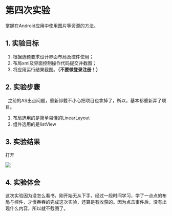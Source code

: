 # 第四次实验   
掌握在Android应用中使用图片等资源的方法。  
## 1. 实验目标  
1. 根据选题要求设计界面布局及控件使用；
2. 布局xml及界面控制操作代码提交并截图；
3. 将应用运行结果截图。**（不要做登录注册！）**  

## 2. 实验步骤  
 
之前的AS出点问题，重新卸载不小心把项目也拿掉了，所以，基本都重新弄了项目。
1. 布局选用的是简单易懂的LinearLayout
2. 组件选用的是listView
 ## 3. 实验结果  
打开

 ![](https://github.com/MoxinHuoHuo/android-labs-2018/blob/master/com1614080901217/%E6%88%AA%E5%9B%BE/444.PNG)
 


 ## 4. 实验体会  
这次实验因为没怎么看书，刚开始无从下手，经过一段时间学习，学了一点点的布局与控件，才慢吞吞的完成这次实验，还算是有收获的。因为点击事件后，没有出现什么内容，所以就不截图了。
